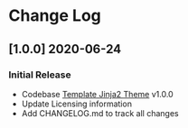 # Change Log

## [1.0.0] 2020-06-24
### Initial Release

- Codebase [Template Jinja2 Theme](https://github.com/app-generator/theme-jinja2) v1.0.0
- Update Licensing information
- Add CHANGELOG.md to track all changes
